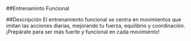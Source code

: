 ##Entrenaminto Funcional
 

##Descripción
El entrenamiento funcional se centra en movimientos que imitan las acciones diarias, mejorando tu fuerza, equilibrio y coordinación. ¡Prepárate para ser más fuerte y funcional en cada movimiento!
